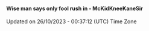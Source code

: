 #### Wise man says only fool rush in - McKidKneeKaneSir
Updated on 26/10/2023 - 00:37:12 (UTC) Time Zone
